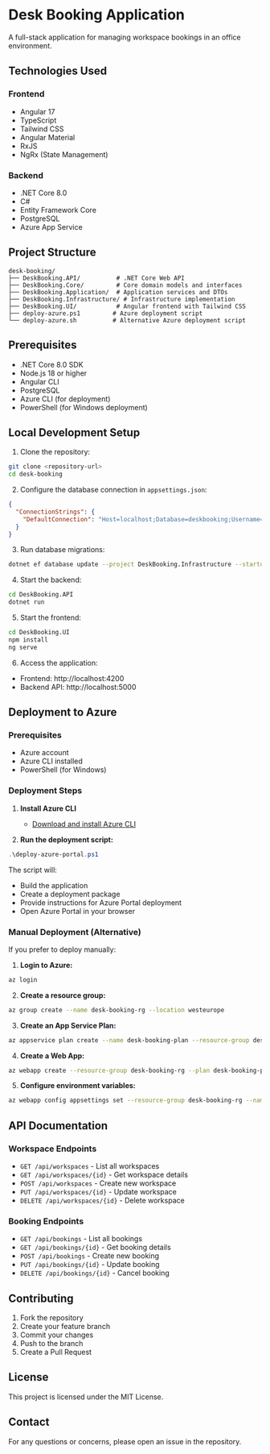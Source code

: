 # Desk Booking Application

A full-stack application for managing workspace bookings in an office environment.

## Technologies Used

### Frontend
- Angular 17
- TypeScript
- Tailwind CSS
- Angular Material
- RxJS
- NgRx (State Management)

### Backend
- .NET Core 8.0
- C#
- Entity Framework Core
- PostgreSQL
- Azure App Service

## Project Structure
```
desk-booking/
├── DeskBooking.API/          # .NET Core Web API
├── DeskBooking.Core/         # Core domain models and interfaces
├── DeskBooking.Application/  # Application services and DTOs
├── DeskBooking.Infrastructure/ # Infrastructure implementation
├── DeskBooking.UI/           # Angular frontend with Tailwind CSS
├── deploy-azure.ps1         # Azure deployment script
└── deploy-azure.sh          # Alternative Azure deployment script
```

## Prerequisites
- .NET Core 8.0 SDK
- Node.js 18 or higher
- Angular CLI
- PostgreSQL
- Azure CLI (for deployment)
- PowerShell (for Windows deployment)

## Local Development Setup

1. Clone the repository:
```bash
git clone <repository-url>
cd desk-booking
```

2. Configure the database connection in `appsettings.json`:
```json
{
  "ConnectionStrings": {
    "DefaultConnection": "Host=localhost;Database=deskbooking;Username=postgres;Password=your_password"
  }
}
```

3. Run database migrations:
```bash
dotnet ef database update --project DeskBooking.Infrastructure --startup-project DeskBooking.API
```

4. Start the backend:
```bash
cd DeskBooking.API
dotnet run
```

5. Start the frontend:
```bash
cd DeskBooking.UI
npm install
ng serve
```

6. Access the application:
- Frontend: http://localhost:4200
- Backend API: http://localhost:5000

## Deployment to Azure

### Prerequisites
- Azure account
- Azure CLI installed
- PowerShell (for Windows)

### Deployment Steps

1. **Install Azure CLI**
   - [Download and install Azure CLI](https://docs.microsoft.com/en-us/cli/azure/install-azure-cli)

2. **Run the deployment script:**
```powershell
.\deploy-azure-portal.ps1
```

The script will:
- Build the application
- Create a deployment package
- Provide instructions for Azure Portal deployment
- Open Azure Portal in your browser

### Manual Deployment (Alternative)

If you prefer to deploy manually:

1. **Login to Azure:**
```bash
az login
```

2. **Create a resource group:**
```bash
az group create --name desk-booking-rg --location westeurope
```

3. **Create an App Service Plan:**
```bash
az appservice plan create --name desk-booking-plan --resource-group desk-booking-rg --sku B1 --is-linux
```

4. **Create a Web App:**
```bash
az webapp create --resource-group desk-booking-rg --plan desk-booking-plan --name desk-booking-app --runtime "DOTNETCORE|8.0"
```

5. **Configure environment variables:**
```bash
az webapp config appsettings set --resource-group desk-booking-rg --name desk-booking-app --settings ASPNETCORE_ENVIRONMENT=Production
```

## API Documentation

### Workspace Endpoints
- `GET /api/workspaces` - List all workspaces
- `GET /api/workspaces/{id}` - Get workspace details
- `POST /api/workspaces` - Create new workspace
- `PUT /api/workspaces/{id}` - Update workspace
- `DELETE /api/workspaces/{id}` - Delete workspace

### Booking Endpoints
- `GET /api/bookings` - List all bookings
- `GET /api/bookings/{id}` - Get booking details
- `POST /api/bookings` - Create new booking
- `PUT /api/bookings/{id}` - Update booking
- `DELETE /api/bookings/{id}` - Cancel booking

## Contributing
1. Fork the repository
2. Create your feature branch
3. Commit your changes
4. Push to the branch
5. Create a Pull Request

## License
This project is licensed under the MIT License.

## Contact
For any questions or concerns, please open an issue in the repository. 